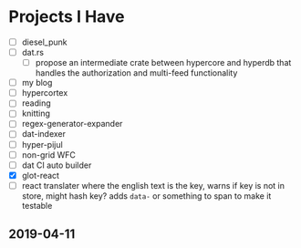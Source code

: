 # Projects I Have

- [ ] diesel_punk
- [ ] dat.rs
  - [ ] propose an intermediate crate between hypercore and hyperdb that handles the authorization and multi-feed functionality
- [ ] my blog
- [ ] hypercortex
- [ ] reading
- [ ] knitting
- [ ] regex-generator-expander
- [ ] dat-indexer
- [ ] hyper-pijul
- [ ] non-grid WFC
- [ ] dat CI auto builder
- [x] glot-react
- [ ] react translater where the english text is the key, warns if key is not in store, might hash key? adds `data-` or something to span to make it testable

## 2019-04-11
